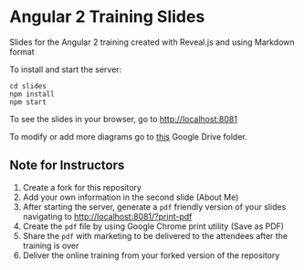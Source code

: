 # Angular 2 Training Slides

Slides for the Angular 2 training created with Reveal.js and using Markdown format

To install and start the server:

```
cd slides
npm install
npm start
```

To see the slides in your browser, go to [http://localhost:8081](http://localhost:8081/#/)

To modify or add more diagrams go to [this](https://drive.google.com/drive/u/0/folders/0B6Cn_hQVgj2PRHZHQTFxd21UX00) Google Drive folder.

## Note for Instructors

1. Create a fork for this repository
1. Add your own information in the second slide (About Me)
1. After starting the server, generate a `pdf` friendly version of your slides navigating to [http://localhost:8081/?print-pdf](http://localhost:8081/?print-pdf)
1. Create the `pdf` file by using Google Chrome print utility (Save as PDF)
1. Share the `pdf` with marketing to be delivered to the attendees after the training is over
1. Deliver the online training from your forked version of the repository
